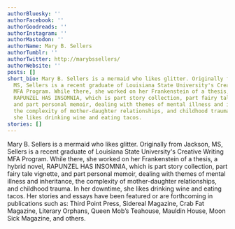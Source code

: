 ```yaml
---
authorBluesky: ''
authorFacebook: ''
authorGoodreads: ''
authorInstagram: ''
authorMastodon: ''
authorName: Mary B. Sellers
authorTumblr: ''
authorTwitter: http://marybssellers/
authorWebsite: ''
posts: []
short_bio: Mary B. Sellers is a mermaid who likes glitter. Originally from Jackson,
  MS, Sellers is a recent graduate of Louisiana State University's Creative Writing
  MFA Program. While there, she worked on her Frankenstein of a thesis, a hybrid novel,
  RAPUNZEL HAS INSOMNIA, which is part story collection, part fairy tale vignette,
  and part personal memoir, dealing with themes of mental illness and inheritance,
  the complexity of mother-daughter relationships, and childhood trauma. In her downtime,
  she likes drinking wine and eating tacos.
stories: []
---
```


Mary B. Sellers is a mermaid who likes glitter. Originally from Jackson, MS, Sellers is a recent graduate of Louisiana State University's Creative Writing MFA Program. While there, she worked on her Frankenstein of a thesis, a hybrid novel, RAPUNZEL HAS INSOMNIA, which is part story collection, part fairy tale vignette, and part personal memoir, dealing with themes of mental illness and inheritance, the complexity of mother-daughter relationships, and childhood trauma. In her downtime, she likes drinking wine and eating tacos.
Her stories and essays have been featured or are forthcoming in publications such as: Third Point Press, Sidereal Magazine, Crab Fat Magazine, Literary Orphans, Queen Mob’s Teahouse, Mauldin House, Moon Sick Magazine, and others.